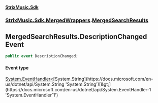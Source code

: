 #### [StrixMusic.Sdk](./index.md 'index')
### [StrixMusic.Sdk.MergedWrappers](./StrixMusic-Sdk-MergedWrappers.md 'StrixMusic.Sdk.MergedWrappers').[MergedSearchResults](./StrixMusic-Sdk-MergedWrappers-MergedSearchResults.md 'StrixMusic.Sdk.MergedWrappers.MergedSearchResults')
## MergedSearchResults.DescriptionChanged Event
```csharp
public event DescriptionChanged;
```
#### Event type
[System.EventHandler&lt;](https://docs.microsoft.com/en-us/dotnet/api/System.EventHandler-1 'System.EventHandler`1')[System.String](https://docs.microsoft.com/en-us/dotnet/api/System.String 'System.String')[&gt;](https://docs.microsoft.com/en-us/dotnet/api/System.EventHandler-1 'System.EventHandler`1')
